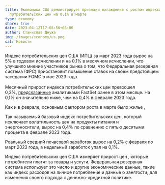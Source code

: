 ```yaml
---
title: Экономика США демонстрирует признаки охлаждения с ростом индекса
  потребительских цен на 0,1% в марте
type: economy
share: true
date: 2023-04-12T17:08:56+03:00
author: Станислав Джужа
img: /images/economy/us.png
cat: Новости
---
```

Индекс потребительских цен США (ИПЦ) за март 2023 года вырос на 5% в годовом исчислении и на 0,1% в месячном исчислении, что улучшило мнение участников рынка о том, что Федеральная резервная система (ФРС) приостановит повышение ставок на своем предстоящем заседании FOMC в мае 2023 года.\
\
Месячный прирост индекса потребительских цен превзошел 0,3%, [предсказанные](https://www.morningstar.com/articles/1149028/markets-brief-march-cpi-report-forecasts-show-inflation-still-running-high) аналитиками FactSet ранее в этом месяце. На 0,1% он значительно ниже, чем на 0,4% в феврале 2023 года.

Как и в феврале, основным фактором роста в марте было жилье [.](https://www.bls.gov/news.release/cpi.nr0.htm)

Так называемый базовый индекс потребительских цен, который исключает волатильность цен на продукты питания и энергоносители, вырос на 0,4% по сравнению с пятью десятыми процента в феврале 2023 года.

Реальный средний почасовой заработок вырос на 0,2% с февраля по март 2023 года, а недельный заработок упал на 0,1%.

Индекс потребительских цен США измеряет прирост цен , которые потребители платят за товары и услуги. Федеральная резервная система использует это число и другие экономические данные, такие как индекс расходов на личное потребление и данные о занятости, для изменения своего подхода к денежно-кредитной политике.